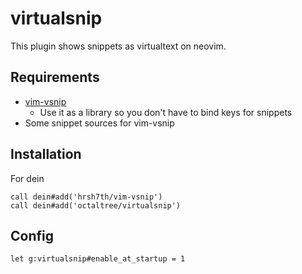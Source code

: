 # virtualsnip
This plugin shows snippets as virtualtext on neovim.

## Requirements
* [vim-vsnip](https://github.com/hrsh7th/vim-vsnip)
  - Use it as a library so you don't have to bind keys for snippets
* Some snippet sources for vim-vsnip

## Installation
For dein
```
call dein#add('hrsh7th/vim-vsnip')
call dein#add('octaltree/virtualsnip')
```

## Config
```
let g:virtualsnip#enable_at_startup = 1
```

